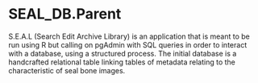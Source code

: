 # SEAL_DB.Parent
 S.E.A.L (Search Edit Archive Library) is an application that is meant to be run using R but calling on pgAdmin with SQL queries in order to interact with a database, using a structured process. The initial database is a handcrafted relational table linking tables of metadata relating to the characteristic of seal bone images.
